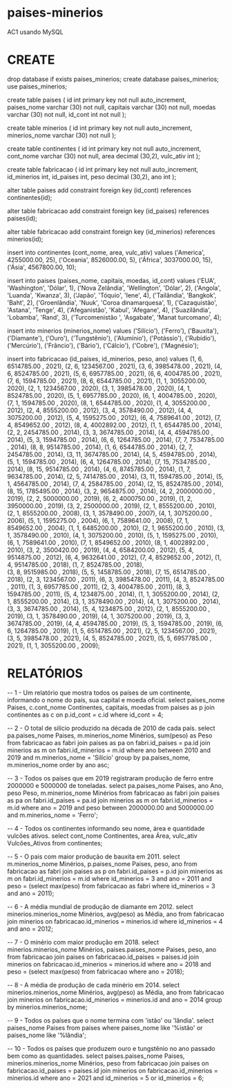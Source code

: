# paises-minerios
AC1 usando MySQL
# CREATE

drop database if exists paises_minerios;
create database paises_minerios;
use paises_minerios;

create table paises (
id int primary key not null auto_increment,
paises_nome varchar (30) not null,
capitais varchar (30) not null,
moedas varchar (30) not null,
id_cont int not null
);

create table minerios (
id int primary key not null auto_increment,
minerios_nome varchar (30) not null
);

create table continentes (
id int primary key not null auto_increment,
cont_nome varchar (30) not null,
area decimal (30,2),
vulc_ativ int
);

create table fabricacao (
id int primary key not null auto_increment,
id_minerios int,
id_paises int,
peso decimal (30,2),
ano int
);

alter table paises
add constraint foreign key (id_cont) references continentes(id);

alter table fabricacao
add constraint foreign key (id_paises) references paises(id);

alter table fabricacao
add constraint foreign key (id_minerios) references minerios(id);

insert into continentes (cont_nome, area, vulc_ativ) values 
('America', 4255000.00, 25),
('Oceania', 8526000.00, 5),
('África', 3037000.00, 15),
('Ásia', 4567800.00, 10);

insert into paises (paises_nome, capitais, moedas, id_cont) values
('EUA', 'Washington', 'Dólar', 1),
('Nova Zelândia', 'Wellington', 'Dólar', 2),
('Angola', 'Luanda', 'Kwanza', 3),
('Japão', 'Tóquio', 'Iene', 4),
('Tailândia', 'Bangkok', 'Baht', 2),
('Groenlândia', 'Nuuk', 'Coroa dinamarquesa', 1),
('Cazaquistão', 'Astana', 'Tenge', 4),
('Afeganistão', 'Kabul', 'Afegane', 4),
('Suazilândia', 'Lobamba', 'Rand', 3),
('Turcomenistão ', 'Asgabate', 'Manat turcomano', 4);

insert into minerios (minerios_nome) values
('Silício'),
('Ferro'), 
('Bauxita'), 
('Diamante'), 
('Ouro'), 
('Tungstênio'), 
('Alumínio'), 
('Potássio'), 
('Rubídio'),
('Mercúrio'),
('Frâncio'),
('Bário'),
('Cálcio'),
('Cobre'),
('Magnésio');

insert into fabricacao (id_paises, id_minerios, peso, ano) values
(1, 6, 6514785.00 , 2021),
(2, 6, 1234567.00 , 2021),
(3, 6, 3985478.00 , 2021),
(4, 6, 8524785.00 , 2021),
(5, 6, 6957785.00 , 2021),
(6, 6, 4004785.00 , 2021),
(7, 6, 1594785.00 , 2021),
(8, 6, 6544785.00 , 2021),
(1, 1, 3055200.00, 2020),
(2, 1, 1234567.00 , 2020),
(3, 1, 3985478.00 , 2020),
(4, 1, 8524785.00 , 2020),
(5, 1, 6957785.00 , 2020),
(6, 1, 4004785.00 , 2020),
(7, 1, 1594785.00 , 2020),
(8, 1, 6544785.00 , 2020),
(1, 4, 3055200.00 , 2012),
(2, 4, 8555200.00 , 2012),
(3, 4, 3578490.00 , 2012),
(4, 4, 3075200.00 , 2012),
(5, 4, 1595275.00 , 2012),
(6, 4, 7589641.00 , 2012),
(7, 4, 8549652.00 , 2012),
(8, 4, 4002892.00 , 2012),
(1, 1, 6544785.00 , 2014),
(2, 2, 2454785.00 , 2014),
(3, 3, 3674785.00 , 2014),
(4, 4, 4594785.00 , 2014),
(5, 3, 1594785.00 , 2014),
(6, 6, 1264785.00 , 2014),
(7, 7, 7534785.00 , 2014),
(8, 8, 9514785.00 , 2014),
(1, 6, 6544785.00 , 2014),
(2, 7, 2454785.00 , 2014),
(3, 11, 3674785.00 , 2014),
(4, 5, 4594785.00 , 2014),
(5, 1, 1594785.00 , 2014),
(6, 4, 1264785.00 , 2014),
(7, 15, 7534785.00 , 2014),
(8, 15, 9514785.00 , 2014),
(4, 6, 8745785.00 , 2014),
(1, 7, 9634785.00 , 2014),
(2, 5, 7414785.00 , 2014),
(3, 11, 1594785.00 , 2014),
(5, 1, 4564785.00 , 2014),
(7, 4, 2584785.00 , 2014),
(2, 15, 8524785.00 , 2014),
(8, 15, 1785495.00 , 2014),
(3, 2, 9654875.00 , 2014),
(4, 2, 2000000.00 , 2019),
(2, 2, 5000000.00 , 2019),
(6, 2, 4000750.00 , 2019),
(1, 2, 3950000.00 , 2019),
(3, 2, 2500000.00 , 2019),
(2, 1, 8555200.00 , 2010),
(2, 1, 8555200.00 , 2008),
(3, 1, 3578490.00 , 2007),
(4, 1, 3075200.00 , 2006),
(5, 1, 1595275.00 , 2004),
(6, 1, 7589641.00 , 2008),
(7, 1, 8549652.00 , 2004),
(1, 1, 6485200.00 , 2010),
(2, 1, 9655200.00 , 2010),
(3, 1, 3578490.00 , 2010),
(4, 1, 3075200.00 , 2010),
(5, 1, 1595275.00 , 2010),
(6, 1, 7589641.00 , 2010),
(7, 1, 8549652.00 , 2010),
(8, 1, 4002892.00 , 2010),
(3, 2, 3500420.00 , 2019),
(4, 4, 6584200.00 , 2012),
(5, 4, 9514875.00 , 2012),
(6, 4, 9632641.00 , 2012),
(7, 4, 8529652.00 , 2012),
(1, 4, 9514785.00 , 2018),
(1, 7, 8524785.00 , 2018),	
(3, 8, 9515985.00 , 2018),
(5, 5, 1458785.00 , 2018),
(7, 15, 6514785.00 , 2018),
(2, 3, 1234567.00 , 2011),
(6, 3, 3985478.00 , 2011),
(4, 3, 8524785.00 , 2011),
(1, 3, 6957785.00 , 2011),
(2, 3, 4004785.00 , 2011),
(8, 3, 1594785.00 , 2011),
(5, 4, 1234875.00 , 2014),
(1, 1, 3055200.00 , 2014),
(2, 1, 8555200.00 , 2014),
(3, 1, 3578490.00 , 2014),
(4, 1, 3075200.00 , 2014),
(3, 3, 3674785.00 , 2014),
(5, 4, 1234875.00 , 2012),
(2, 1, 8555200.00 , 2019),
(3, 1, 3578490.00 , 2019),
(4, 1, 3075200.00 , 2019),
(3, 3, 3674785.00 , 2019),
(4, 4, 4594785.00 , 2019),
(5, 3, 1594785.00 , 2019),
(6, 6, 1264785.00 , 2019),
(1, 5, 6514785.00 , 2021),
(2, 5, 1234567.00 , 2021),
(3, 5, 3985478.00 , 2021),
(4, 5, 8524785.00 , 2021),
(5, 5, 6957785.00 , 2021),
(1, 1, 3055200.00 , 2009);

# RELATÓRIOS

-- 1 - Um relatório que mostra todos os países de um continente, informando o nome do país, sua capital e moeda oficial.
select paises_nome Paises, c.cont_nome Continentes, capitais, moedas from paises as p
join continentes as c
on p.id_cont = c.id
where id_cont = 4;

-- 2 - O total de silício produzido na década de 2010 de cada país.
select  pa.paises_nome Paises, m.minerios_nome Minérios, sum(peso) as Peso from fabricacao as fabri
join paises as pa on fabri.id_paises = pa.id
join minerios as m on fabri.id_minerios = m.id
where ano between 2010 and 2019
and m.minerios_nome = 'Silício' 
group by pa.paises_nome, m.minerios_nome
order by ano asc;

-- 3 - Todos os países que em 2019 registraram produção de ferro entre 2000000 e 5000000 de toneladas.
select pa.paises_nome Paises, ano Ano, peso Peso, m.minerios_nome Minérios from fabricacao as fabri
join paises as pa on fabri.id_paises = pa.id
join minerios as m on fabri.id_minerios = m.id
where ano = 2019
and peso between  2000000.00 and 5000000.00
and m.minerios_nome = 'Ferro';

-- 4 - Todos os continentes informando seu nome, área e quantidade vulcões ativos.
select cont_nome Continentes, area Área, vulc_ativ Vulcões_Ativos from continentes;

-- 5 - O pais com maior produção de bauxita em 2011.
select m.minerios_nome Minérios, p.paises_nome Paises, peso, ano from fabricacao as fabri
join paises as p on fabri.id_paises = p.id
join minerios as m on fabri.id_minerios = m.id
where id_minerios = 3
and ano = 2011
and peso = (select max(peso) from fabricacao as fabri
where id_minerios = 3
and ano = 2011);

-- 6 - A média mundial de produção de diamante em 2012.
select minerios.minerios_nome Minérios, avg(peso) as Média, ano from fabricacao
join minerios on fabricacao.id_minerios = minerios.id
where id_minerios = 4
and ano = 2012;

-- 7 - O minério com maior produção em 2018.
select minerios.minerios_nome Minérios, paises.paises_nome Paises, peso, ano from fabricacao
join paises on fabricacao.id_paises = paises.id
join minerios on fabricacao.id_minerios = minerios.id
where ano = 2018
and peso = (select max(peso) from fabricacao
where ano = 2018);

-- 8 - A média de produção de cada minério em 2014.
select minerios.minerios_nome Minérios, avg(peso) as Média, ano from fabricacao
join minerios on fabricacao.id_minerios = minerios.id
and ano = 2014
group by minerios.minerios_nome;

-- 9 - Todos os países que o nome termina com 'istão' ou 'lândia'.
select paises_nome Paises from paises
where paises_nome like '%istão' 
or paises_nome like '%lândia';

-- 10 - Todos os países que produzem ouro e tungstênio no ano passado bem como as quantidades.
select paises.paises_nome Paises, minerios.minerios_nome Minérios, peso from fabricacao
join paises on fabricacao.id_paises = paises.id
join minerios on fabricacao.id_minerios = minerios.id
where ano = 2021
and id_minerios = 5 or id_minerios = 6;


